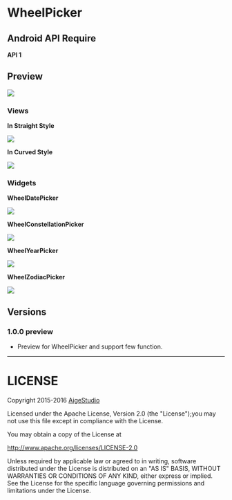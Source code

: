 # WheelPicker
## Android API Require
**API 1**

## Preview
![](https://github.com/AigeStudio/WheelPicker/blob/master/Previews/DemoPreview.png)
### Views
**In Straight Style**

![](https://github.com/AigeStudio/WheelPicker/blob/master/Previews/StraightStyle.gif)

**In Curved Style**

![](https://github.com/AigeStudio/WheelPicker/blob/master/Previews/CurvedStyle.gif)

### Widgets
**WheelDatePicker**

![](https://github.com/AigeStudio/WheelPicker/blob/master/Previews/WheelDatePicker.gif)

**WheelConstellationPicker**

![](https://github.com/AigeStudio/WheelPicker/blob/master/Previews/WheelConstellationPicker.gif)

**WheelYearPicker**

![](https://github.com/AigeStudio/WheelPicker/blob/master/Previews/WheelYearPicker.gif)

**WheelZodiacPicker**

![](https://github.com/AigeStudio/WheelPicker/blob/master/Previews/WheelZodiacPicker.gif)

## Versions
### 1.0.0 preview
* Preview for WheelPicker and support few function.

***

# LICENSE
Copyright 2015-2016 [AigeStudio](https://github.com/AigeStudio)

Licensed under the Apache License, Version 2.0 (the "License");you may not use this file except in compliance with the License.

You may obtain a copy of the License at

http://www.apache.org/licenses/LICENSE-2.0

Unless required by applicable law or agreed to in writing, software distributed under the License is distributed on an "AS IS" BASIS, WITHOUT WARRANTIES OR CONDITIONS OF ANY KIND, either express or implied. See the License for the specific language governing permissions and limitations under the License.

